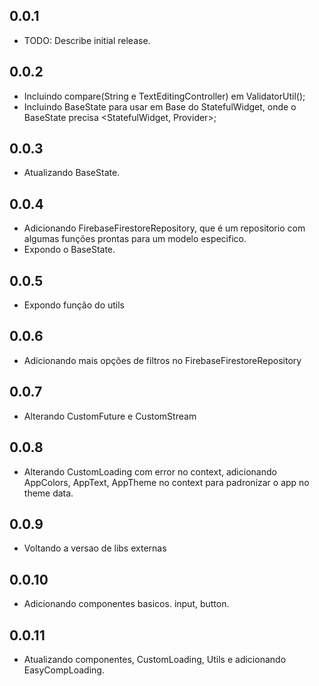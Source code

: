 ## 0.0.1

-   TODO: Describe initial release.

## 0.0.2

-   Incluindo compare(String e TextEditingController) em ValidatorUtil();
-   Incluindo BaseState para usar em Base do StatefulWidget, onde o BaseState precisa <StatefulWidget, Provider>;

## 0.0.3

-   Atualizando BaseState.

## 0.0.4

-   Adicionando FirebaseFirestoreRepository<Modelo>, que é um repositorio com algumas funções prontas para um modelo especifico.
-   Expondo o BaseState.

## 0.0.5

-   Expondo função do utils

## 0.0.6

-   Adicionando mais opções de filtros no FirebaseFirestoreRepository

## 0.0.7

-   Alterando CustomFuture e CustomStream

## 0.0.8

-   Alterando CustomLoading com error no context, adicionando AppColors, AppText, AppTheme no context para padronizar o app no theme data.

## 0.0.9

-   Voltando a versao de libs externas

## 0.0.10

-   Adicionando componentes basicos. input, button.

## 0.0.11

-   Atualizando componentes, CustomLoading, Utils e adicionando EasyCompLoading.